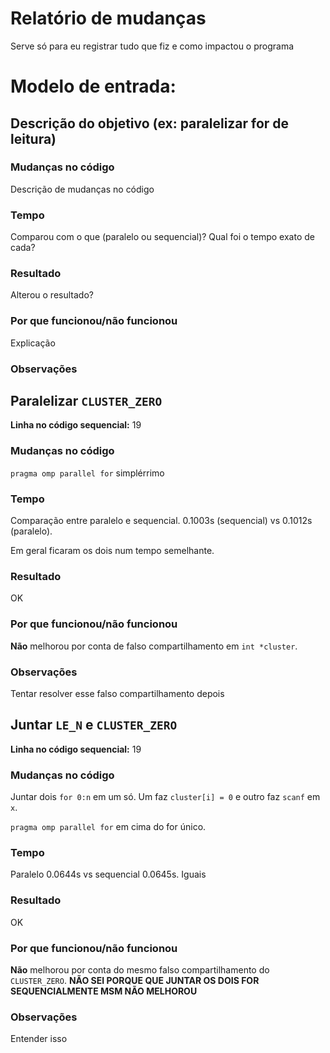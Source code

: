# Relatório de mudanças
Serve só para eu registrar tudo que fiz e como impactou o programa

# Modelo de entrada:
## Descrição do objetivo (ex: paralelizar for de leitura)
### Mudanças no código
Descrição de mudanças no código
### Tempo
Comparou com o que (paralelo ou sequencial)? Qual foi o tempo exato de cada?
### Resultado
Alterou o resultado?
### Por que funcionou/não funcionou
Explicação
### Observações

## Paralelizar `CLUSTER_ZERO`
**Linha no código sequencial:** 19
### Mudanças no código
`pragma omp parallel for` simplérrimo
### Tempo
Comparação entre paralelo e sequencial. 0.1003s (sequencial) vs 0.1012s (paralelo).

Em geral ficaram os dois num tempo semelhante.
### Resultado
OK
### Por que funcionou/não funcionou
**Não** melhorou por conta de falso compartilhamento em `int *cluster`.
### Observações
Tentar resolver esse falso compartilhamento depois

## Juntar `LE_N` e `CLUSTER_ZERO`
**Linha no código sequencial:** 19
### Mudanças no código
Juntar dois `for 0:n` em um só. Um faz `cluster[i] = 0` e outro faz `scanf` em `x`.

`pragma omp parallel for` em cima do for único.
### Tempo
Paralelo 0.0644s vs sequencial 0.0645s. Iguais
### Resultado
OK
### Por que funcionou/não funcionou
**Não** melhorou por conta do mesmo falso compartilhamento do `CLUSTER_ZERO`. **NÃO SEI PORQUE QUE JUNTAR OS DOIS FOR SEQUENCIALMENTE MSM NÃO MELHOROU**
### Observações
Entender isso
